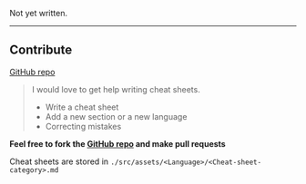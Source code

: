 Not yet written.

---

## Contribute

[GitHub repo](https://github.com/MarioVieilledent/cheat-sheets)

> I would love to get help writing cheat sheets.
> - Write a cheat sheet
> - Add a new section or a new language
> - Correcting mistakes

**Feel free to fork the [GitHub repo](https://github.com/MarioVieilledent/cheat-sheets) and make pull requests**

Cheat sheets are stored in `./src/assets/<Language>/<Cheat-sheet-category>.md`